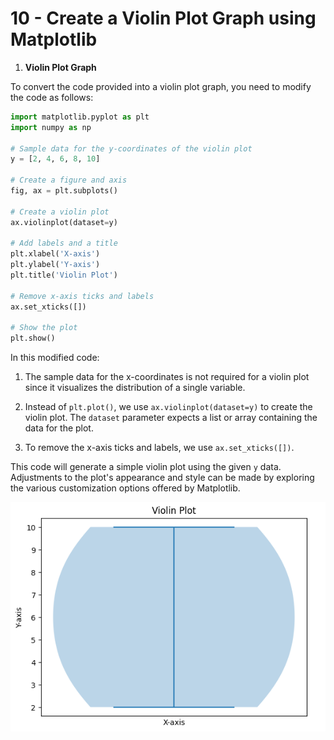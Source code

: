 # 10 - Create a Violin Plot Graph using Matplotlib
 
1. **Violin Plot Graph**

To convert the code provided into a violin plot graph, you need to modify the code as follows:

```python
import matplotlib.pyplot as plt
import numpy as np

# Sample data for the y-coordinates of the violin plot
y = [2, 4, 6, 8, 10]

# Create a figure and axis
fig, ax = plt.subplots()

# Create a violin plot
ax.violinplot(dataset=y)

# Add labels and a title
plt.xlabel('X-axis')
plt.ylabel('Y-axis')
plt.title('Violin Plot')

# Remove x-axis ticks and labels
ax.set_xticks([])

# Show the plot
plt.show()
```

In this modified code:

1. The sample data for the x-coordinates is not required for a violin plot since it visualizes the distribution of a single variable.

2. Instead of `plt.plot()`, we use `ax.violinplot(dataset=y)` to create the violin plot. The `dataset` parameter expects a list or array containing the data for the plot.

3. To remove the x-axis ticks and labels, we use `ax.set_xticks([])`.

This code will generate a simple violin plot using the given `y` data. Adjustments to the plot's appearance and style can be made by exploring the various customization options offered by Matplotlib.

![Image](2.png)